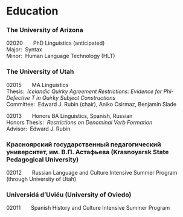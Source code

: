 # Education

### The University of Arizona

02020 &nbsp;&nbsp;&nbsp;&nbsp;&nbsp; PhD Linguistics (anticipated)  
Major:&nbsp;&nbsp;Syntax  
Minor:&nbsp;&nbsp;Human Language Technology (HLT)

### The University of Utah

02015 &nbsp;&nbsp;&nbsp;&nbsp;&nbsp; MA Linguistics  
Thesis:&nbsp;&nbsp;*Icelandic Quirky Agreement Restrictions:  Evidence for Phi-Defective T in Quirky Subject Constructions*  
Committee:&nbsp;&nbsp;Edward J. Rubin (chair), Aniko Csirmaz, Benjamin Slade

02013 &nbsp;&nbsp;&nbsp;&nbsp;&nbsp; Honors BA Linguistics, Spanish, Russian  
Honors Thesis:&nbsp;&nbsp;*Restrictions on Denominal Verb Formation*  
Advisor:&nbsp;&nbsp;Edward J. Rubin

### Красноярский государственный педагогический университет, им. В.П. Астафьева (Krasnoyarsk State Pedagogical University)

02012 &nbsp;&nbsp;&nbsp;&nbsp;&nbsp; Russian Language and Culture Intensive Summer Program (through University of Utah)

### Universidá d’Uviéu (University of Oviedo)

02011 &nbsp;&nbsp;&nbsp;&nbsp;&nbsp; Spanish History and Culture Intensive Summer Program
